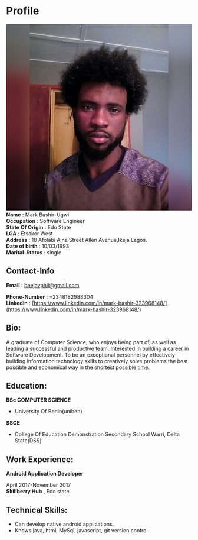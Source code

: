 # Profile
![profile image](profile.jpg)  
**Name** :  Mark Bashir-Ugwi    
**Occupation** : Software Engineer  
**State Of Origin** : Edo State  
**LGA** :   Etsakor West  
**Address** :  18 Afolabi Aina Street Allen Avenue,Ikeja Lagos.  
**Date of birth** : 10/03/1993   
**Marital-Status** : single
## Contact-Info
**Email** : [beejayphil@gmail.com](mailto:beejayphil@gmail.com)
 
**Phone-Number** : +2348182988304  
**LinkedIn** : [https://www.linkedin.com/in/mark-bashir-323968148/](https://www.linkedin.com/in/mark-bashir-323968148/)  
## Bio: 
A graduate of Computer Science, who enjoys being part of, as well as leading a successful and productive team. Interested in building a career in Software Development. To be an exceptional personnel by effectively building information technology skills to creatively solve problems the best possible and economical way in the shortest possible time.  
## Education:  
**BSc COMPUTER SCIENCE**  
- University Of Benin(uniben)

**SSCE**  
- College Of Education Demonstration Secondary School Warri, Delta State(DSS)

## Work Experience:  
**Android Application Developer**

April 2017-November 2017  
**Skillberry Hub** , Edo state.

## Technical Skills:

- Can develop native android applications.  
-  Knows java, html, MySql, javascript, git version control.



